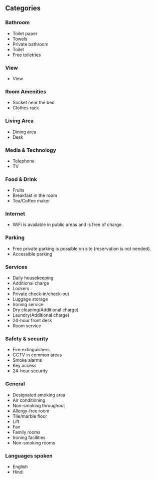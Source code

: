 ## Categories

### Bathroom

- Toilet paper
- Towels
- Private bathroom
- Toilet
- Free toiletries

### View

- View

### Room Amenities

- Socket near the bed
- Clothes rack

### Living Area

- Dining area
- Desk

### Media & Technology

- Telephone
- TV

### Food & Drink

- Fruits
- Breakfast in the room
- Tea/Coffee maker

### Internet

- WiFi is available in public areas and is free of charge.

### Parking

- Free private parking is possible on site (reservation is not needed).
- Accessible parking

### Services

- Daily housekeeping
- Additional charge
- Lockers
- Private check-in/check-out
- Luggage storage
- Ironing service
- Dry cleaning(Additional charge)
- Laundry(Additional charge)
- 24-hour front desk
- Room service

### Safety & security

- Fire extinguishers
- CCTV in common areas
- Smoke alarms
- Key access
- 24-hour security

### General

- Designated smoking area
- Air conditioning
- Non-smoking throughout
- Allergy-free room
- Tile/marble floor
- Lift
- Fan
- Family rooms
- Ironing facilities
- Non-smoking rooms

### Languages spoken

- English
- Hindi
